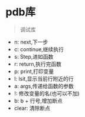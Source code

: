 # pdb库
> 调试库

- n: next,下一步
- c: continue,继续执行
- s: Step,进如函数
- r: return,执行完函数
- p: print,打印变量
- l: lsit,显示当前行附近的行
- a: args,传递给函数的参数
- !: 修改变量的名(也可以不加)
- b: b + 行号,增加断点
- clear: 清除断点




